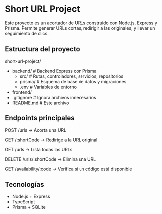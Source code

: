 # Short URL Project

Este proyecto es un acortador de URLs construido con Node.js, Express y Prisma. Permite generar URLs cortas, redirigir a las originales, y llevar un seguimiento de clics.

## Estructura del proyecto
short-url-project/
- backend/ # Backend Express con Prisma
  - src/ # Rutas, controladores, servicios, repositorios
  - prisma/ # Esquema de base de datos y migraciones
  - .env # Variables de entorno
- frontend/
- .gitignore # Ignora archivos innecesarios
- README.md # Este archivo

## Endpoints principales
POST /urls → Acorta una URL

GET /:shortCode → Redirige a la URL original

GET /urls → Lista todas las URLs

DELETE /urls/:shortCode → Elimina una URL

GET /availability/:code → Verifica si un código está disponible

## Tecnologías
- Node.js + Express
- TypeScript
- Prisma + SQLite